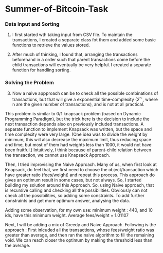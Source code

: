 # Summer-of-Bitcoin-Task

### Data Input and Sorting

1. I first started wth taking input from CSV file. To maintain the transactions, I created a separate class fot them and added some basic functions to retrieve the values stored.

2. After much of thinking, I found that, arranging the transactions beforehand in a order such that parent transactions come before the child transactions will 
eventually be very helpful. I created a separate function for handling sorting.

### Solving the Problem

3. Now a naive appproach can be to check all the possible combinations of transactions, but that will give a exponential time-complexity (2<sup>n</sup> , where n are the 
given number of transactions), and is not at all practical.

This problem is similar to 0/1 knapsack problem (based on Dynamic Programming Paradigm), but the trick here is the decision to include the next transaction depends also on previously included transactions. A separate function to implement Knapsack was written, but the space and time complexity were very large.
(One idea was to divide the weight by minimum, this will also decrease the maximum limit, thus reducing space and time, but most of them had weights less than 1000, it would not have been fruitful.) 
Intuitively, I think because of parent-child relation between the transaction, we cannot use Knapsack Approach.

Then, I tried improvising the Naive Approach.
Many of us, when first look at Knapsack, do feel that, we first need to choose the object/transaction which have greater ratio (fees/weight) and repeat this
process. This approach do gives an optimum result in some cases, but not always. So, I started building my solution around this Approach.
So, using Naive approach, that is recursive calling and checking all the possibilities. Obviously can not check all the possibilities, so adding some constraints. To add further constraints and get more optimum answer, analysing the data.


Adding some observation, for my own use:
minimum weight : 440, and 10 ids, have this minimum weight.
Average fees/weight = 1.01107 

Next, I will be adding a mix of Greedy and Naive Approach. Following is the approach :
First inlcuded all the transactions, whose fees/weight ratio was greater than average, and then ran the naive algorithm to fill the remaining void. We can reach closer the optimum by making the threshold less than the average.
